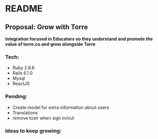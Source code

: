 # README

## Proposal: Grow with Torre

**Integration focused in Educators so they understand and promote the value of torre.co and grow alongside Torre**

### Tech:
* Ruby 2.6.6
* Rails 6.1.0
* Mysql
* ReactJS

### Pending:
* Create model for extra information about users
* Translations
* remove tostr when sign in/out

### Ideas to keep growing: